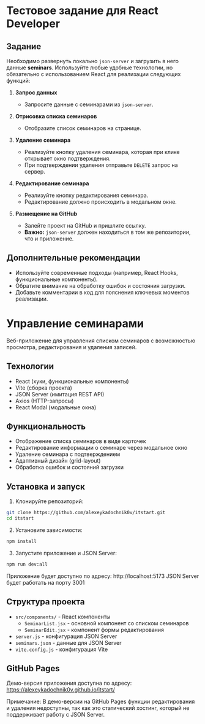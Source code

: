 # Тестовое задание для React Developer

## Задание

Необходимо развернуть локально `json-server` и загрузить в него данные **seminars**. Используйте любые удобные технологии, но обязательно с использованием React для реализации следующих функций:

1. **Запрос данных**

   - Запросите данные с семинарами из `json-server`.

2. **Отрисовка списка семинаров**

   - Отобразите список семинаров на странице.

3. **Удаление семинара**

   - Реализуйте кнопку удаления семинара, которая при клике открывает окно подтверждения.
   - При подтверждении удаления отправьте `DELETE` запрос на сервер.

4. **Редактирование семинара**

   - Реализуйте кнопку редактирования семинара.
   - Редактирование должно происходить в модальном окне.

5. **Размещение на GitHub**
   - Залейте проект на GitHub и пришлите ссылку.
   - **Важно:** `json-server` должен находиться в том же репозитории, что и приложение.

## Дополнительные рекомендации

- Используйте современные подходы (например, React Hooks, функциональные компоненты).
- Обратите внимание на обработку ошибок и состояния загрузки.
- Добавьте комментарии в код для пояснения ключевых моментов реализации.

# Управление семинарами

Веб-приложение для управления списком семинаров с возможностью просмотра, редактирования и удаления записей.

## Технологии

- React (хуки, функциональные компоненты)
- Vite (сборка проекта)
- JSON Server (имитация REST API)
- Axios (HTTP-запросы)
- React Modal (модальные окна)

## Функциональность

- Отображение списка семинаров в виде карточек
- Редактирование информации о семинаре через модальное окно
- Удаление семинара с подтверждением
- Адаптивный дизайн (grid-layout)
- Обработка ошибок и состояний загрузки

## Установка и запуск

1. Клонируйте репозиторий:
```bash
git clone https://github.com/alexeykadochnik0v/itstart.git
cd itstart
```

2. Установите зависимости:
```bash
npm install
```

3. Запустите приложение и JSON Server:
```bash
npm run dev:all
```

Приложение будет доступно по адресу: http://localhost:5173
JSON Server будет работать на порту 3001

## Структура проекта

- `src/components/` - React компоненты
  - `SeminarList.jsx` - основной компонент со списком семинаров
  - `SeminarEdit.jsx` - компонент формы редактирования
- `server.js` - конфигурация JSON Server
- `seminars.json` - данные для JSON Server
- `vite.config.js` - конфигурация Vite

## GitHub Pages

Демо-версия приложения доступна по адресу: https://alexeykadochnik0v.github.io/itstart/

Примечание: В демо-версии на GitHub Pages функции редактирования и удаления недоступны, так как это статический хостинг, который не поддерживает работу с JSON Server.
